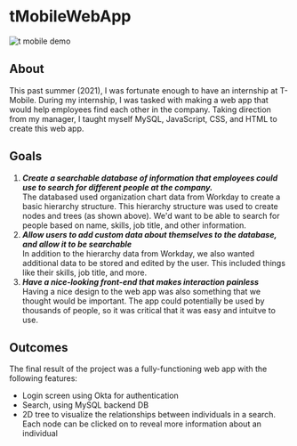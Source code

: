 # tMobileWebApp

![t mobile demo](https://user-images.githubusercontent.com/74883500/144858727-6f2b5f17-3b2e-41f1-9ffa-fc2c347797e3.gif)

## About

This past summer (2021), I was fortunate enough to have an internship at T-Mobile. During my internship, I was tasked with making a web app that would help employees find each other in the company. Taking direction from my manager, I taught myself MySQL, JavaScript, CSS, and HTML to create this web app.

## Goals

1. ***Create a searchable database of information that employees could use to search for different people at the company.*** <br/> The databased used organization chart data from Workday to create a basic hierarchy structure. This hierarchy structure was used to create nodes and trees (as shown above). We'd want to be able to search for people based on name, skills, job title, and other information. 
2. ***Allow users to add custom data about themselves to the database, and allow it to be searchable*** <br/> In addition to the hierarchy data from Workday, we also wanted additional data to be stored and edited by the user. This included things like their skills, job title, and more.
3. ***Have a nice-looking front-end that makes interaction painless*** <br/> Having a nice design to the web app was also something that we thought would be important. The app could potentially be used by thousands of people, so it was critical that it was easy and intuitve to use. 

## Outcomes

The final result of the project was a fully-functioning web app with the following features:
- Login screen using Okta for authentication
- Search, using MySQL backend DB
- 2D tree to visualize the relationships between individuals in a search. Each node can be clicked on to reveal more information about an individual
